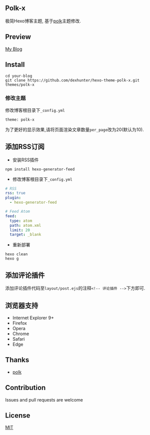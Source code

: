 ## Polk-x
极简Hexo博客主题, 基于[polk](https://github.com/chunqiuyiyu/hexo-theme-polk)主题修改.

## Preview
[My Blog](http://books.dex.moe)

## Install

```shell
cd your-blog
git clone https://github.com/dexhunter/hexo-theme-polk-x.git themes/polk-x
```

### 修改主题
修改博客根目录下`_config.yml`
```
theme: polk-x
```
为了更好的显示效果,请将页面渲染文章数量`per_page`改为20(默认为10).

## 添加RSS订阅
* 安装RSS插件
```shell
npm install hexo-generator-feed
```

* 修改博客根目录下`_config.yml`
```yml
# RSS
rss: true
plugin:
  - hexo-generator-feed

# Feed Atom
feed:
  type: atom
  path: atom.xml
  limit: 20
  target: _blank
```
* 重新部署
```shell
hexo clean
hexo g
```

## 添加评论插件
添加评论插件代码至`layout/post.ejs`的注释`<!-- 评论插件 -->`下方即可.

## 浏览器支持
- Internet Explorer 9+
- Firefox
- Opera
- Chrome
- Safari
- Edge

## Thanks
* [polk](https://github.com/chunqiuyiyu/hexo-theme-polk)

## Contribution
Issues and pull requests are welcome

## License
[MIT](LICENSE)
